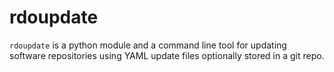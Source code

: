 # rdoupdate

`rdoupdate` is a python module and a command line tool for updating software
repositories using YAML update files optionally stored in a git repo.
